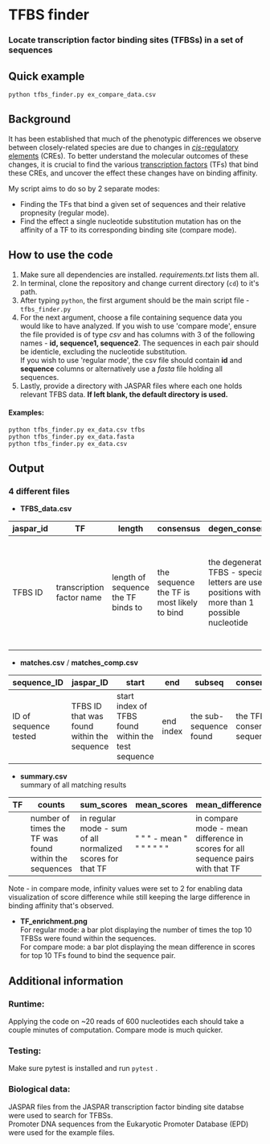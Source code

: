 # TFBS finder
### Locate transcription factor binding sites (TFBSs) in a set of sequences

## Quick example
`python tfbs_finder.py ex_compare_data.csv`

## Background

It has been established that much of the phenotypic differences we observe between closely-related species are due to changes in [*cis*-regulatory elements](https://en.wikipedia.org/wiki/Cis-regulatory_element) (CREs). To better understand the molecular outcomes of these changes, it is crucial to find the various [transcription factors](https://en.wikipedia.org/wiki/Transcription_factor) (TFs) that bind these CREs, and uncover the effect these changes have on binding affinity.  
  
My script aims to do so by 2 separate modes:
- Finding the TFs that bind a given set of sequences and their relative propnesity (regular mode).
- Find the effect a single nucleotide substitution mutation has on the affinity of a TF to its corresponding binding site (compare mode).

## How to use the code
1. Make sure all dependencies are installed. *requirements.txt* lists them all.
1. In terminal, clone the repository and change current directory (`cd`) to it's path.
1. After typing `python`, the first argument should be the main script file - `tfbs_finder.py`
1. For the next argument, choose a file containing sequence data you would like to have analyzed. If you wish to use 'compare mode', ensure the file provided is of type *csv* and has columns with 3 of the following names - **id, sequence1, sequence2**. The sequences in each pair should be identicle, excluding the nucleotide substitution.  
If you wish to use 'regular mode', the csv file should contain **id** and **sequence** columns or alternatively use a *fasta* file holding all sequences.
1. Lastly, provide a directory with JASPAR files where each one holds relevant TFBS data. **If left blank, the default directory is used.**  

#### Examples:
`python tfbs_finder.py ex_data.csv tfbs`  
`python tfbs_finder.py ex_data.fasta`  
`python tfbs_finder.py ex_data.csv`

## Output
### 4 different files
- **TFBS_data.csv**


| jaspar_id | TF | length | consensus | degen_consensus | matrix | pwm | pssm | max_scores | mean | dev |  
| --------- | -- | ------ | --------- | --------------- | ------ | --- | ---- | ---------- | ---- | --- |
| TFBS ID | transcription factor name | length of sequence the TF binds to | the sequence the TF is most likely to bind | the degenerate TFBS - special letters are used for positions with more than 1 possible nucleotide | number of times each nucleotide was shown to appear at each position of the TFBS | position weighted matrix - relative frequency of each nucleotide at each position | position-specific scoring matrix - score for " " " " " | list of all maximal scores for each position | mean of list | deviation of mean from the grand mean (means of all TFBSs) |

- **matches.csv** / **matches_comp.csv**

| sequence_ID |	jaspar_ID |	start |	end	| subseq | consensus | is_consensus |	TF | score | norm_score | TFBS_score | norm_TFBS_score |
| ----------- | --------- | ----- | --- | ------ | --------- | ------------ | -- | ----- | ---------- | ---------- | --------------- |
| ID of sequence tested | TFBS ID that was found within the sequence | start index of TFBS found within the test sequence | end index | the sub-sequence found | the TFBS consensus sequence | boolean indicating if the sub-sequence found is the consensus sequence | naem of TF that binds the TFBS | score of sub-sequence as calculatd using the pssm | score normalized to the grand mean (for comparison to other scores) | maximal score for that TFBS | the grand mean |

- **summary.csv**  
summary of all matching results

| TF | counts | sum_scores | mean_scores | mean_difference | abs_mean_diff |
| -- | ------ | ---------- | ----------- | --------------- | ------------- |
| | number of times the TF was found within the sequences | in regular mode - sum of all normalized scores for that TF | " " " - mean " " " " " " " | in compare mode - mean difference in scores for all sequence pairs with that TF | |  

Note - in compare mode, infinity values were set to 2 for enabling data visualization of score difference while still keeping the large difference in binding affinity that's observed.
 

- **TF_enrichment.png**  
For regular mode: a bar plot displaying the number of times the top 10 TFBSs were found within the sequences.  
For compare mode: a bar plot displaying the mean difference in scores for top 10 TFs found to bind the sequence pair.  


## Additional information
### Runtime:
Applying the code on ~20 reads of 600 nucleotides each should take a couple minutes of computation. Compare mode is much quicker.

### Testing:
Make sure pytest is installed and run `pytest` .

### Biological data:
JASPAR files from the JASPAR transcription factor binding site databse were used to search for TFBSs.  
Promoter DNA sequences from the Eukaryotic Promoter Database (EPD) were used for the example files.

 
 
